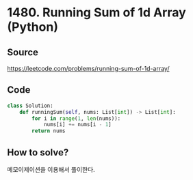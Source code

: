 # 1480. Running Sum of 1d Array (Python)

## Source

https://leetcode.com/problems/running-sum-of-1d-array/

## Code

```python
class Solution:
    def runningSum(self, nums: List[int]) -> List[int]:
        for i in range(1, len(nums)):
            nums[i] += nums[i - 1]
        return nums
```

## How to solve?

메모이제이션을 이용해서 풀이한다.
